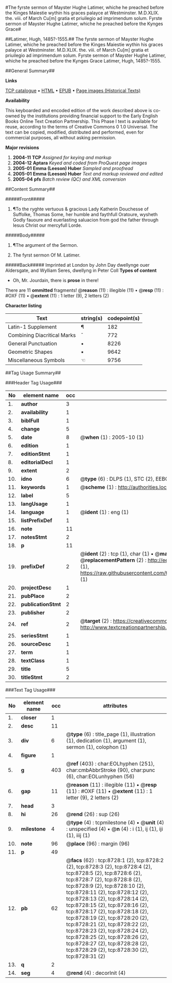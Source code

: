 #The fyrste sermon of Mayster Hughe Latimer, whiche he preached before the Kinges Maiestie wythin his graces palayce at Westminster. M.D.XLIX. the. viii. of March Cu[m] gratia et priuilegio ad imprimendum solum. Fyrste sermon of Mayster Hughe Latimer, whiche he preached before the Kynges Grace#

##Latimer, Hugh, 1485?-1555.##
The fyrste sermon of Mayster Hughe Latimer, whiche he preached before the Kinges Maiestie wythin his graces palayce at Westminster. M.D.XLIX. the. viii. of March Cu[m] gratia et priuilegio ad imprimendum solum.
Fyrste sermon of Mayster Hughe Latimer, whiche he preached before the Kynges Grace
Latimer, Hugh, 1485?-1555.

##General Summary##

**Links**

[TCP catalogue](http://www.ota.ox.ac.uk/tcp/)  • 
[HTML](http://tei.it.ox.ac.uk/tcp/Texts-HTML/free/A05/A05141.html)  • 
[EPUB](http://tei.it.ox.ac.uk/tcp/Texts-EPUB/free/A05/A05141.epub) • 
[Page images (Historical Texts)](https://data.historicaltexts.jisc.ac.uk/view?pubId=eebo-99843957e&pageId=eebo-99843957e-8728-1)

**Availability**

This keyboarded and encoded edition of the
	       work described above is co-owned by the institutions
	       providing financial support to the Early English Books
	       Online Text Creation Partnership. This Phase I text is
	       available for reuse, according to the terms of Creative
	       Commons 0 1.0 Universal. The text can be copied,
	       modified, distributed and performed, even for
	       commercial purposes, all without asking permission.

**Major revisions**

1. __2004-11__ __TCP__ *Assigned for keying and markup*
1. __2004-12__ __Aptara__ *Keyed and coded from ProQuest page images*
1. __2005-01__ __Emma (Leeson) Huber__ *Sampled and proofread*
1. __2005-01__ __Emma (Leeson) Huber__ *Text and markup reviewed and edited*
1. __2005-04__ __pfs__ *Batch review (QC) and XML conversion*

##Content Summary##

#####Front#####

1. ¶To the ryghte vertuous
& gracious Lady Katherin
Douchesse of Suffolke, Thomas
Some, her humble and faythfull
Oratoure, wysheth
Godly fauoure
and euerlasting
saluacion
from god the father
through Iesus Christ our
mercyfull Lorde.

#####Body#####

1. ¶The argument of the Sermon.

1. The fyrst sermon Of M. Latimer.

#####Back#####
Imprinted at
London by John Day
dwellynge ouer Aldersgate, and
Wylliam Seres, dwellyng in
Peter Coll
**Types of content**

  * Oh, Mr. Jourdain, there is **prose** in there!

There are 11 **ommitted** fragments! 
 @__reason__ (11) : illegible (11)  •  @__resp__ (11) : #OXF (11)  •  @__extent__ (11) : 1 letter (9), 2 letters (2)

**Character listing**


|Text|string(s)|codepoint(s)|
|---|---|---|
|Latin-1 Supplement|¶|182|
|Combining             Diacritical Marks|̄|772|
|General Punctuation|•|8226|
|Geometric Shapes|▪|9642|
|Miscellaneous Symbols|☜|9756|

##Tag Usage Summary##

###Header Tag Usage###

|No|element name|occ|attributes|
|---|---|---|---|
|1.|__author__|3||
|2.|__availability__|1||
|3.|__biblFull__|1||
|4.|__change__|5||
|5.|__date__|8| @__when__ (1) : 2005-10 (1)|
|6.|__edition__|1||
|7.|__editionStmt__|1||
|8.|__editorialDecl__|1||
|9.|__extent__|2||
|10.|__idno__|6| @__type__ (6) : DLPS (1), STC (2), EEBO-CITATION (1), PROQUEST (1), VID (1)|
|11.|__keywords__|1| @__scheme__ (1) : http://authorities.loc.gov/ (1)|
|12.|__label__|5||
|13.|__langUsage__|1||
|14.|__language__|1| @__ident__ (1) : eng (1)|
|15.|__listPrefixDef__|1||
|16.|__note__|11||
|17.|__notesStmt__|2||
|18.|__p__|11||
|19.|__prefixDef__|2| @__ident__ (2) : tcp (1), char (1)  •  @__matchPattern__ (2) : ([0-9\-]+):([0-9IVX]+) (1), (.+) (1)  •  @__replacementPattern__ (2) : http://eebo.chadwyck.com/downloadtiff?vid=$1&page=$2 (1), https://raw.githubusercontent.com/textcreationpartnership/Texts/master/tcpchars.xml#$1 (1)|
|20.|__projectDesc__|1||
|21.|__pubPlace__|2||
|22.|__publicationStmt__|2||
|23.|__publisher__|2||
|24.|__ref__|2| @__target__ (2) : https://creativecommons.org/publicdomain/zero/1.0/ (1), http://www.textcreationpartnership.org/docs/. (1)|
|25.|__seriesStmt__|1||
|26.|__sourceDesc__|1||
|27.|__term__|1||
|28.|__textClass__|1||
|29.|__title__|5||
|30.|__titleStmt__|2||


###Text Tag Usage###

|No|element name|occ|attributes|
|---|---|---|---|
|1.|__closer__|1||
|2.|__desc__|11||
|3.|__div__|6| @__type__ (6) : title_page (1), illustration (1), dedication (1), argument (1), sermon (1), colophon (1)|
|4.|__figure__|1||
|5.|__g__|403| @__ref__ (403) : char:EOLhyphen (251), char:cmbAbbrStroke (90), char:punc (6), char:EOLunhyphen (56)|
|6.|__gap__|11| @__reason__ (11) : illegible (11)  •  @__resp__ (11) : #OXF (11)  •  @__extent__ (11) : 1 letter (9), 2 letters (2)|
|7.|__head__|3||
|8.|__hi__|26| @__rend__ (26) : sup (26)|
|9.|__milestone__|4| @__type__ (4) : tcpmilestone (4)  •  @__unit__ (4) : unspecified (4)  •  @__n__ (4) : i (1), ij (1), iji (1), iiij (1)|
|10.|__note__|96| @__place__ (96) : margin (96)|
|11.|__p__|49||
|12.|__pb__|62| @__facs__ (62) : tcp:8728:1 (2), tcp:8728:2 (2), tcp:8728:3 (2), tcp:8728:4 (2), tcp:8728:5 (2), tcp:8728:6 (2), tcp:8728:7 (2), tcp:8728:8 (2), tcp:8728:9 (2), tcp:8728:10 (2), tcp:8728:11 (2), tcp:8728:12 (2), tcp:8728:13 (2), tcp:8728:14 (2), tcp:8728:15 (2), tcp:8728:16 (2), tcp:8728:17 (2), tcp:8728:18 (2), tcp:8728:19 (2), tcp:8728:20 (2), tcp:8728:21 (2), tcp:8728:22 (2), tcp:8728:23 (2), tcp:8728:24 (2), tcp:8728:25 (2), tcp:8728:26 (2), tcp:8728:27 (2), tcp:8728:28 (2), tcp:8728:29 (2), tcp:8728:30 (2), tcp:8728:31 (2)|
|13.|__q__|2||
|14.|__seg__|4| @__rend__ (4) : decorInit (4)|

